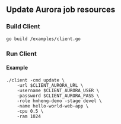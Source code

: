 ## Update Aurora job resources
### Build Client
`go build /examples/client.go`
### Run Client
#### Example
```
./client -cmd update \
    -url $CLIENT_AURORA_URL \
    -username $CLIENT_AURORA_USER \
    -password $CLIENT_AURORA_PASS \
    -role hmheng-demo -stage devel \
    -name hello-world-web-app \
    -cpu 0.5 \
    -ram 1024
```
